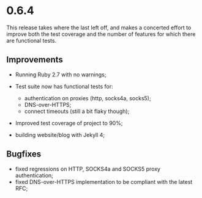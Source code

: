 # 0.6.4

This release takes where the last left off, and makes a concerted effort to improve both the test coverage and the number of features for which there are functional tests.

## Improvements

* Running Ruby 2.7 with no warnings;

* Test suite now has functional tests for:
  * authentication on proxies (http, socks4a, socks5);
  * DNS-over-HTTPS;
  * connect timeouts (still a bit flaky though);

* Improved test coverage of project to 90%;

* building website/blog with Jekyll 4;

## Bugfixes

* fixed regressions on HTTP, SOCKS4a and SOCKS5 proxy authentication;
* fixed DNS-over-HTTPS implementation to be compliant with the latest RFC;